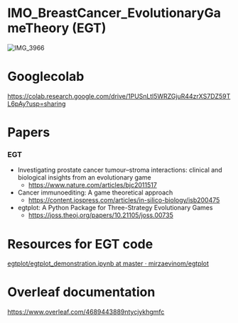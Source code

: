 # IMO_BreastCancer_EvolutionaryGameTheory (EGT)

![IMG_3966](https://user-images.githubusercontent.com/65901034/199336365-a469263f-4ebf-4319-92f6-23a1b8b1a381.jpg)

# Googlecolab 
https://colab.research.google.com/drive/1PUSnLtl5WRZGjuR44zrXS7DZ59TL6pAy?usp=sharing

# Papers
### EGT
- Investigating prostate cancer tumour–stroma interactions: clinical and biological insights from an evolutionary game
  - https://www.nature.com/articles/bjc2011517
- Cancer immunoediting: A game theoretical approach
  - https://content.iospress.com/articles/in-silico-biology/isb200475
- egtplot: A Python Package for Three-Strategy Evolutionary Games
  - https://joss.theoj.org/papers/10.21105/joss.00735

# Resources for EGT code
[egtplot/egtplot_demonstration.ipynb at master · mirzaevinom/egtplot](https://github.com/mirzaevinom/egtplot/blob/master/egtplot_demonstration.ipynb)

# Overleaf documentation 
https://www.overleaf.com/4689443889ntycjykhgmfc


